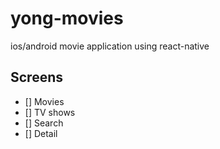 # yong-movies
ios/android movie application using react-native 

## Screens
- [] Movies
- [] TV shows
- [] Search
- [] Detail